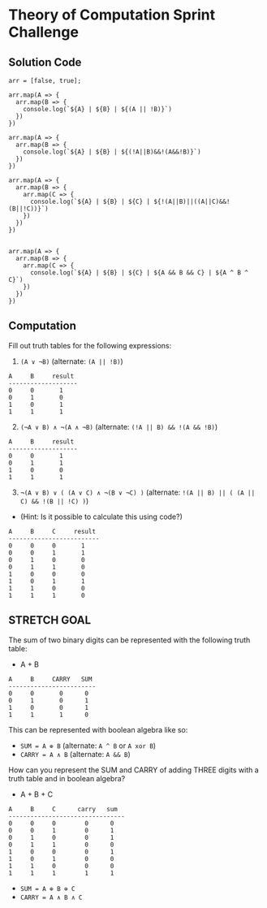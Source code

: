 # Theory of Computation Sprint Challenge

## Solution Code

```
arr = [false, true];

arr.map(A => {
  arr.map(B => {
    console.log(`${A} | ${B} | ${(A || !B)}`)
  })
})

arr.map(A => {
  arr.map(B => {
    console.log(`${A} | ${B} | ${(!A||B)&&!(A&&!B)}`)
  })
})

arr.map(A => {
  arr.map(B => {
    arr.map(C => {
      console.log(`${A} | ${B} | ${C} | ${!(A||B)||((A||C)&&!(B||!C))}`)
    })
  })
})


arr.map(A => {
  arr.map(B => {
    arr.map(C => {
      console.log(`${A} | ${B} | ${C} | ${A && B && C} | ${A ^ B ^ C}`)
    })
  })
})

```

## Computation

Fill out truth tables for the following expressions:

1. `(A ∨ ¬B)` (alternate: `(A || !B)`)

```
A     B     result
-------------------
0     0       1
0     1       0
1     0       1
1     1       1
```

2. `(¬A ∨ B) ∧ ¬(A ∧ ¬B)` (alternate: `(!A || B) && !(A && !B)`)

```
A     B     result
-------------------
0     0       1
0     1       1
1     0       0
1     1       1
```

3. `¬(A ∨ B) ∨ ( (A ∨ C) ∧ ¬(B ∨ ¬C) )` (alternate: `!(A || B) || ( (A || C) && !(B || !C) )`)

- (Hint: Is it possible to calculate this using code?)

```
A     B     C     result
-------------------------
0     0     0       1
0     0     1       1
0     1     0       0
0     1     1       0
1     0     0       0
1     0     1       1
1     1     0       0
1     1     1       0
```

## STRETCH GOAL

The sum of two binary digits can be represented with the following truth table:

- A + B

```
A     B     CARRY   SUM
------------------------
0     0       0      0
0     1       0      1
1     0       0      1
1     1       1      0
```

This can be represented with boolean algebra like so:

- `SUM = A ⊕ B` (alternate: `A ^ B` or `A xor B`)
- `CARRY = A ∧ B` (alternate: `A && B`)

How can you represent the SUM and CARRY of adding THREE digits with a truth table and in boolean algebra?

- A + B + C

```
A     B     C      carry   sum
--------------------------------
0     0     0        0      0
0     0     1        0      1
0     1     0        0      1
0     1     1        0      0
1     0     0        0      1
1     0     1        0      0
1     1     0        0      0
1     1     1        1      1
```

- `SUM = A ⊕ B ⊕ C`
- `CARRY = A ∧ B ∧ C`
